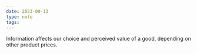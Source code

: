 ```yaml
---
date: 2023-09-13
type: note
tags: 
---
```


Information affects our choice and perceived value of a good, depending on other product prices.